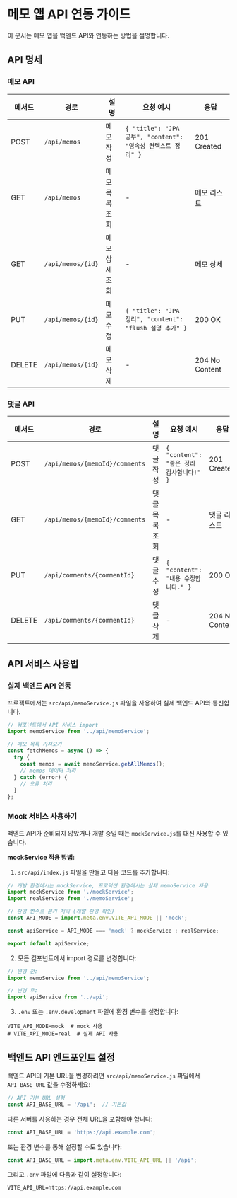 # 메모 앱 API 연동 가이드

이 문서는 메모 앱을 백엔드 API와 연동하는 방법을 설명합니다.

## API 명세

### 메모 API

| 메서드 | 경로 | 설명 | 요청 예시 | 응답 |
|--------|------|------|-----------|------|
| POST | `/api/memos` | 메모 작성 | `{ "title": "JPA 공부", "content": "영속성 컨텍스트 정리" }` | 201 Created |
| GET | `/api/memos` | 메모 목록 조회 | - | 메모 리스트 |
| GET | `/api/memos/{id}` | 메모 상세 조회 | - | 메모 상세 |
| PUT | `/api/memos/{id}` | 메모 수정 | `{ "title": "JPA 정리", "content": "flush 설명 추가" }` | 200 OK |
| DELETE | `/api/memos/{id}` | 메모 삭제 | - | 204 No Content |

### 댓글 API

| 메서드 | 경로 | 설명 | 요청 예시 | 응답 |
|--------|------|------|-----------|------|
| POST | `/api/memos/{memoId}/comments` | 댓글 작성 | `{ "content": "좋은 정리 감사합니다!" }` | 201 Created |
| GET | `/api/memos/{memoId}/comments` | 댓글 목록 조회 | - | 댓글 리스트 |
| PUT | `/api/comments/{commentId}` | 댓글 수정 | `{ "content": "내용 수정합니다." }` | 200 OK |
| DELETE | `/api/comments/{commentId}` | 댓글 삭제 | - | 204 No Content |

## API 서비스 사용법

### 실제 백엔드 API 연동

프로젝트에서는 `src/api/memoService.js` 파일을 사용하여 실제 백엔드 API와 통신합니다.

```javascript
// 컴포넌트에서 API 서비스 import
import memoService from '../api/memoService';

// 메모 목록 가져오기
const fetchMemos = async () => {
  try {
    const memos = await memoService.getAllMemos();
    // memos 데이터 처리
  } catch (error) {
    // 오류 처리
  }
};
```

### Mock 서비스 사용하기

백엔드 API가 준비되지 않았거나 개발 중일 때는 `mockService.js`를 대신 사용할 수 있습니다.

**mockService 적용 방법:**

1. `src/api/index.js` 파일을 만들고 다음 코드를 추가합니다:

```javascript
// 개발 환경에서는 mockService, 프로덕션 환경에서는 실제 memoService 사용
import mockService from './mockService';
import realService from './memoService';

// 환경 변수로 분기 처리 (개발 환경 확인)
const API_MODE = import.meta.env.VITE_API_MODE || 'mock';

const apiService = API_MODE === 'mock' ? mockService : realService;

export default apiService;
```

2. 모든 컴포넌트에서 import 경로를 변경합니다:

```javascript
// 변경 전:
import memoService from '../api/memoService';

// 변경 후:
import apiService from '../api';
```

3. `.env` 또는 `.env.development` 파일에 환경 변수를 설정합니다:

```
VITE_API_MODE=mock  # mock 사용
# VITE_API_MODE=real  # 실제 API 사용
```

## 백엔드 API 엔드포인트 설정

백엔드 API의 기본 URL을 변경하려면 `src/api/memoService.js` 파일에서 `API_BASE_URL` 값을 수정하세요:

```javascript
// API 기본 URL 설정
const API_BASE_URL = '/api';  // 기본값
```

다른 서버를 사용하는 경우 전체 URL을 포함해야 합니다:

```javascript
const API_BASE_URL = 'https://api.example.com';
```

또는 환경 변수를 통해 설정할 수도 있습니다:

```javascript
const API_BASE_URL = import.meta.env.VITE_API_URL || '/api';
```

그리고 `.env` 파일에 다음과 같이 설정합니다:

```
VITE_API_URL=https://api.example.com
```